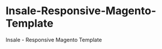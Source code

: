 Insale-Responsive-Magento-Template
==================================

Insale - Responsive Magento Template
